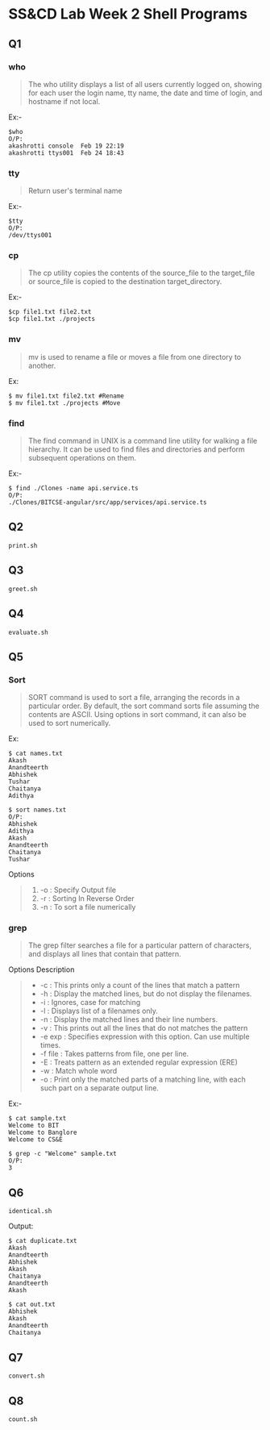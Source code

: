 # SS&CD Lab Week 2 Shell Programs

## Q1
### who
>  The who utility displays a list of all users currently logged on, showing
     for each user the login name, tty name, the date and time of login, and
     hostname if not local.
     
Ex:-
```
$who
O/P:
akashrotti console  Feb 19 22:19 
akashrotti ttys001  Feb 24 18:43 
```

### tty
> Return user's terminal name

Ex:-
```
$tty
O/P:
/dev/ttys001
```

### cp
> The cp utility copies the contents of the source_file to the target_file or source_file is copied to the destination
     target_directory.
   
Ex:-   
```
$cp file1.txt file2.txt
$cp file1.txt ./projects
```

### mv
> mv is used to rename a file or moves a file from one directory to another.

Ex:
```
$ mv file1.txt file2.txt #Rename
$ mv file1.txt ./projects #Move
```

### find
> The find command in UNIX is a command line utility for walking a file hierarchy. It can be used to find files and directories and perform subsequent operations on them.

Ex:-
```
$ find ./Clones -name api.service.ts
O/P:
./Clones/BITCSE-angular/src/app/services/api.service.ts
```

## Q2

```
print.sh
```

## Q3

```
greet.sh
```

## Q4

```
evaluate.sh
```

## Q5

### Sort
> SORT command is used to sort a file, arranging the records in a particular order. By default, the sort command sorts file assuming the contents are ASCII. Using options in sort command, it can also be used to sort numerically.

Ex:
```
$ cat names.txt
Akash
Anandteerth
Abhishek
Tushar
Chaitanya
Adithya
```

```
$ sort names.txt
O/P:
Abhishek
Adithya
Akash
Anandteerth
Chaitanya
Tushar
```
Options

> 1) -o : Specify Output file 
> 2) -r : Sorting In Reverse Order
> 3) -n : To sort a file numerically

### grep

> The grep filter searches a file for a particular pattern of characters, and displays all lines that contain that pattern.

Options Description
> * -c : This prints only a count of the lines that match a pattern
> * -h : Display the matched lines, but do not display the filenames.
> * -i : Ignores, case for matching
> * -l : Displays list of a filenames only.
> * -n : Display the matched lines and their line numbers.
> * -v : This prints out all the lines that do not matches the pattern
> * -e exp : Specifies expression with this option. Can use multiple times.
> * -f file : Takes patterns from file, one per line.
> * -E : Treats pattern as an extended regular expression (ERE)
> * -w : Match whole word
> * -o : Print only the matched parts of a matching line,
 with each such part on a separate output line.

 Ex:-
 ```
 $ cat sample.txt
Welcome to BIT
Welcome to Banglore
Welcome to CS&E
```
```
$ grep -c "Welcome" sample.txt 
O/P:
3
```

## Q6
```
identical.sh
```

Output:
```
$ cat duplicate.txt
Akash
Anandteerth
Abhishek
Akash
Chaitanya
Anandteerth
Akash

$ cat out.txt
Abhishek
Akash
Anandteerth
Chaitanya
```

## Q7
```
convert.sh
```

## Q8
```
count.sh
```